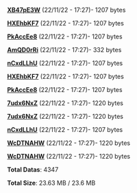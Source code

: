 [**XB47pE3W**](/data/XB47pE3W.txt) (22/11/22 - 17:27)- 1207 bytes

[**HXEhbKF7**](/data/HXEhbKF7.txt) (22/11/22 - 17:27)- 1207 bytes

[**PkAccEe8**](/data/PkAccEe8.txt) (22/11/22 - 17:27)- 1207 bytes

[**AmQD0rRi**](/data/AmQD0rRi.txt) (22/11/22 - 17:27)- 332 bytes

[**nCxdLLhU**](/data/nCxdLLhU.txt) (22/11/22 - 17:27)- 1207 bytes

[**HXEhbKF7**](/data/HXEhbKF7.txt) (22/11/22 - 17:27)- 1207 bytes

[**PkAccEe8**](/data/PkAccEe8.txt) (22/11/22 - 17:27)- 1207 bytes

[**7udx6NxZ**](/data/7udx6NxZ.txt) (22/11/22 - 17:27)- 1220 bytes

[**7udx6NxZ**](/data/7udx6NxZ.txt) (22/11/22 - 17:27)- 1220 bytes

[**nCxdLLhU**](/data/nCxdLLhU.txt) (22/11/22 - 17:27)- 1207 bytes

[**WcDTNAHW**](/data/WcDTNAHW.txt) (22/11/22 - 17:27)- 1220 bytes

[**WcDTNAHW**](/data/WcDTNAHW.txt) (22/11/22 - 17:27)- 1220 bytes

**Total Datas**: 4347

**Total Size**: 23.63 MB / 23.6 MB
